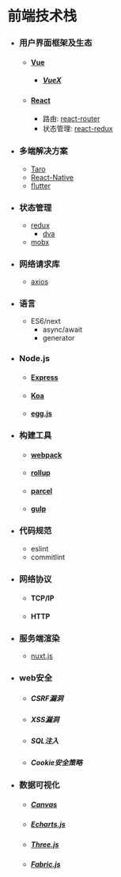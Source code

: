 # 前端技术栈

- ### 用户界面框架及生态
  - #### [Vue](https://cn.vuejs.org/v2/guide/)
    - ##### [VueX](https://vuex.vuejs.org/guide/)
  - #### [React](https://react.docschina.org/)
    - 路由: [react-router](http://react-guide.github.io/react-router-cn/docs/API.html)
    - 状态管理: [react-redux](http://cn.redux.js.org/docs/react-redux/index.html)

- ### 多端解决方案
  - [Taro](http://taro-docs.jd.com/taro/docs/README.html)
  - [React-Native](https://reactnative.cn/)
  - [flutter](https://flutterchina.club/docs/)

- ### 状态管理
  - [redux](https://www.redux.org.cn/)
    - [dva](https://dvajs.com/guide/)
  - [mobx](https://cn.mobx.js.org/)

- ### 网络请求库
  - [axios](http://www.axios-js.com/zh-cn/docs/)

- ### 语言
  - ES6/next
    - async/await
    - generator

- ### Node.js
  - #### [Express](http://www.expressjs.com.cn/)
  - #### [Koa](https://koa.bootcss.com/#)
  - #### [egg.js](https://eggjs.org/zh-cn/index.html)

- ### 构建工具
  - #### [webpack](https://webpackjs.com/concepts/)
  - #### [rollup](https://www.rollupjs.com/guide/introduction/)
  - #### [parcel](https://www.parceljs.cn/getting_started.html)
  - #### [gulp](https://www.gulpjs.com.cn/docs/api/concepts/)

- ### 代码规范
  - eslint
  - commitlint

- ### 网络协议

  - #### TCP/IP
  - #### HTTP

- ### 服务端渲染

  - [nuxt.js](https://zh.nuxtjs.org/guide/)

- ### web安全

  - ##### CSRF漏洞
  - ##### XSS漏洞
  - ##### SQL注入
  - ##### Cookie安全策略

- ### 数据可视化
  - ##### [Canvas](http://www.w3school.com.cn/tags/html_ref_canvas.asp)
  - ##### [Echarts.js](https://echarts.baidu.com/index.html)
  - ##### [Three.js](https://threejs.org/)
  - ##### [Fabric.js](http://fabricjs.com/docs/)